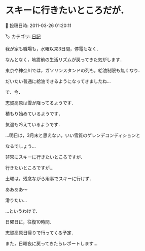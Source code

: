 # スキーに行きたいところだが．

📅 投稿日時: 2011-03-26 01:20:11

🏷️ カテゴリ: [日記](cc4b5682fb7b8b144980957a978653fb0.md)

我が家も職場も，水曜以来3日間，停電もなく．


なんとなく，地震前の生活リズムが戻ってきた気がします．





東京や神奈川では，ガソリンスタンドの列も，給油制限も無くなり．


だいたい普通に給油できるようになってきましたね…





で．今．


志賀高原は雪が降ってるようです．


積もり始めているようです．


気温も冷えているようです．





…明日は，3月末と思えない，いい雪質のゲレンデコンディションと


なるでしょう…





非常にスキーに行きたいところですが．


行きたいところですが…


土曜は，残念ながら用事でスキーに行けず．


ああああ～


滑りたい…





…というわけで．


日曜日に，往復10時間．


志賀高原日帰りで行ってくる予定．





また，日曜夜に戻ってきたらレポートします…
